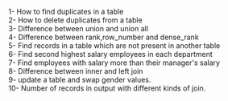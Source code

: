   
1- How to find duplicates in a table  
2- How to delete duplicates from a table  
3- Difference between union and union all  
4- Difference between rank,row_number and dense_rank  
5- Find records in a table which are not present in another table  
6- Find second highest salary employees in each department  
7- Find employees with salary more than their manager's salary  
8- Difference between inner and left join  
9- update a table and swap gender values.  
10- Number of records in output with different kinds of join.
